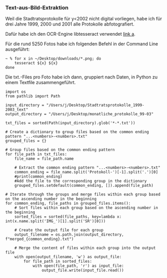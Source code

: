 ### Text-aus-Bild-Extraktion

Weil die Stadtratsprotokolle für y<2002 nicht digital vorliegen, habe ich für drei Jahre 1999, 2000 und 2001 alle Protokolle abfotografiert.

Dafür habe ich den OCR-Engine libtesseract verwendet [link a](https://github.com/tesseract-ocr/tesseract).

Für die rund 5250 Fotos habe ich folgenden Befehl in der Command Line ausgeführt:

```
~ % for x in ~/Desktop/downloads/*.png; do
	tesseract ${x} ${x}
done
```

Die txt.-Files pro Foto habe ich dann, gruppiert nach Daten, in Python zu einem Textfile zusammengeführt.

```
import os
from pathlib import Path

input_directory = "/Users/j/Desktop/Stadtratsprotokolle_1999-2003_text"
output_directory = "/Users/j/Desktop/monatliche_protokolle_99-03"

txt_files = sorted(Path(input_directory).glob('*-*.txt'))

# Create a dictionary to group files based on the common ending pattern "...<numbers>-<numbers>.txt"
grouped_files = {}

# Group files based on the common ending pattern
for file_path in txt_files:
    file_name = file_path.name

    # Extract the common ending pattern "...<numbers>-<numbers>.txt"
    common_ending = file_name.split('Protokoll-')[-1].split('.')[0]
    #print(common_ending)
    #Add the file to the corresponding group in the dictionary
    grouped_files.setdefault(common_ending, []).append(file_path)

# Iterate through the groups and merge files within each group based on the ascending number in the beginning
for common_ending, file_paths in grouped_files.items():
    # Sort files within each group based on the ascending number in the beginning
    sorted_files = sorted(file_paths, key=lambda x: int(x.name.split('IMG_')[1].split('SR')[0]))

    # Create the output file for each group
    output_filename = os.path.join(output_directory, f"merged_{common_ending}.txt")

    # Merge the content of files within each group into the output file
    with open(output_filename, 'w') as output_file:
        for file_path in sorted_files:
            with open(file_path, 'r') as input_file:
                output_file.write(input_file.read())
```
